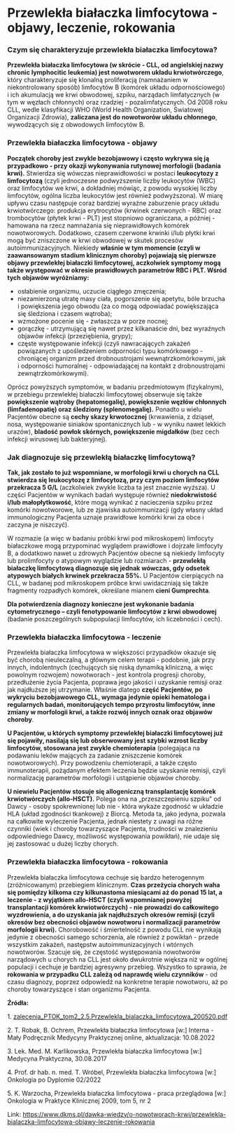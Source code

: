 # Przewlekła białaczka limfocytowa - objawy, leczenie, rokowania

### Czym się charakteryzuje przewlekła białaczka limfocytowa?


**Przewlekła białaczka limfocytowa (w skrócie \- CLL, od angielskiej nazwy chronic lymphocitic leukemia) jest nowotworem układu krwiotwórczego**, który charakteryzuje się klonalną proliferacją (namnażaniem w niekontrolowany sposób) limfocytów B (komórek układu odpornościowego) i ich akumulacją we krwi obwodowej, szpiku, narządach limfatycznych (w tym w węzłach chłonnych) oraz rzadziej \- pozalimfatycznych. Od 2008 roku CLL, wedle klasyfikacji WHO (World Health Organization, Światowej Organizacji Zdrowia), **zaliczana jest do nowotworów układu chłonnego**, wywodzących się z obwodowych limfocytów B.


### Przewlekła białaczka limfocytowa \- objawy


**Początek choroby jest zwykle bezobjawowy i często wykrywa się ją przypadkowo \- przy okazji wykonywania rutynowej morfologii (badania krwi).** Stwierdza się wówczas nieprawidłowości w postaci **leukocytozy z limfocytozą** (czyli jednoczesne podwyższenie liczby leukocytów (WBC) oraz limfocytów we krwi, a dokładniej mówiąc, z powodu wysokiej liczby limfocytów, ogólna liczba leukocytów jest również podwyższona). W miarę upływu czasu następuje coraz bardziej wyraźne zaburzenie pracy układu krwiotwórczego: produkcja erytrocytów (krwinek czerwonych \- RBC) oraz trombocytów (płytek krwi \- PLT) jest stopniowo ograniczana, a później \- hamowana na rzecz namnażania się nieprawidłowych komórek nowotworowych. Dodatkowo, czasem czerwone krwinki i/lub płytki krwi mogą być zniszczone w krwi obwodowej w skutek procesów autoimmunizacyjnych. Niekiedy **właśnie w tym momencie (czyli w zaawansowanym stadium klinicznym choroby) pojawiają się pierwsze objawy przewlekłej białaczki limfocytowej, aczkolwiek symptomy mogą także występować w okresie prawidłowych parametrów RBC i PLT. Wśród tych objawów wyróżniamy:**


* osłabienie organizmu, uczucie ciągłego zmęczenia;
* niezamierzoną utratę masy ciała, pogorszenie się apetytu, bóle brzucha i powiększenia jego obwodu (za co mogą odpowiadać powiększająca się śledziona i czasem wątroba);
* wzmożone pocenie się \- zwłaszcza w porze nocnej;
* gorączkę \- utrzymującą się nawet przez kilkanaście dni, bez wyraźnych objawów infekcji (przeziębienia, grypy);
* częste występowanie infekcji (czyli nawracających zakażeń powiązanych z upośledzeniem odporności typu komórkowego \- chroniącej organizm przed drobnoustrojami wewnątrzkomórkowymi, jak i odporności humoralnej \- odpowiadającej na kontakt z drobnoustrojami zewnątrzkomórkowymi).


Oprócz powyższych symptomów, w badaniu przedmiotowym (fizykalnym), w przebiegu przewlekłej białaczki limfocytowej obserwuje się także **powiększenie wątroby (hepatomegalię), powiększenie węzłów chłonnych (limfadenopatię) oraz śledziony (splenomegalię).** Ponadto u wielu Pacjentów obecne są **cechy skazy krwotocznej** (krwawienia, z dziąseł, nosa, występowanie siniaków spontanicznych lub \- w wyniku nawet lekkich urazów), **bladość powłok skórnych, powiększenie migdałków** (bez cech infekcji wirusowej lub bakteryjnej).


### Jak diagnozuje się przewlekłą białaczkę limfocytową?


**Tak, jak zostało to już wspomniane, w morfologii krwi u chorych na CLL stwierdza się leukocytozę z limfocytozą, przy czym poziom limfocytów przekracza 5 G/L** (aczkolwiek zwykle liczba ta jest znacznie wyższa). U części Pacjentów w wynikach badań występuje również **niedokrwistość i/lub małopłytkowość**, które mogą wynikać z nacieczenia szpiku przez komórki nowotworowe, lub ze zjawiska autoimmunizacji (gdy własny układ immunologiczny Pacjenta uznaje prawidłowe komórki krwi za obce i zaczyna je niszczyć).


W rozmazie (a więc w badaniu próbki krwi pod mikroskopem) limfocyty białaczkowe mogą przypominać wyglądem prawidłowe i dojrzałe limfocyty B, a dodatkowo nawet u zdrowych Pacjentów obecne są niekiedy limfocyty lub prolimfocyty o atypowym wyglądzie lub rozmiarach \- **przewlekłą białaczkę limfocytową diagnozuje się jednak wówczas, gdy odsetek atypowych białych krwinek przekracza 55%.** U Pacjentów cierpiących na CLL, w badanej pod mikroskopem próbce krwi uwidaczniają się także fragmenty rozpadłych komórek, określane mianem **cieni Gumprechta**.


**Dla potwierdzenia diagnozy konieczne jest wykonanie badania cytometrycznego – czyli fenotypowanie limfocytów z krwi obwodowej** (badanie poszczególnych subpopulacji limfocytów, ich liczebności i cech).


### Przewlekła białaczka limfocytowa \- leczenie


Przewlekła białaczka limfocytowa w większości przypadków okazuje się być chorobą nieuleczalną, a głównym celem terapii \- podobnie, jak przy innych, indolentnych (cechujących się niską dynamiką kliniczną, a więc powolnym rozwojem) nowotworach \- jest kontrola progresji choroby, przedłużenie życia Pacjenta, poprawa jego jakości i uzyskanie remisji oraz jak najdłuższe jej utrzymanie. Właśnie dlatego **część Pacjentów, po wykryciu bezobjawowego CLL, wymaga jedynie opieki hematologa i regularnych badań, monitorujących tempo przyrostu limfocytów, inne zmiany w morfologii krwi, a także rozwój innych oznak oraz objawów choroby**.


**U Pacjentów, u których symptomy przewlekłej białaczki limfocytowej już się pojawiły, nasilają się lub obserwowany jest szybki wzrost liczby limfocytów, stosowana jest zwykle chemioterapia** (polegająca na podawaniu leków mających za zadanie zniszczenie komórek nowotworowych). Przy powodzeniu chemioterapii, a także często immunoterapii, pożądanym efektem leczenia będzie uzyskanie remisji, czyli normalizację parametrów morfologii i ustąpienie objawów choroby.


**U niewielu Pacjentów stosuje się allogeniczną transplantację komórek krwiotwórczych (allo\-HSCT).** Polega ona na „przeszczepieniu szpiku” od Dawcy \- osoby spokrewnionej lub nie \- która wykaże zgodność w układzie HLA (układ zgodności tkankowej) z Biorcą. Metoda ta, jako jedyna, pozwala na całkowite wyleczenie Pacjenta, jednak niestety z uwagi na różne czynniki (wiek i choroby towarzyszące Pacjenta, trudności w znalezieniu odpowiedniego Dawcy, możliwość występowania powikłań), nie udaje się jej zastosować u dużej liczby chorych.


### Przewlekła białaczka limfocytowa \- rokowania


Przewlekła białaczka limfocytowa cechuje się bardzo heterogennym (zróżnicowanym) przebiegiem klinicznym. **Czas przeżycia chorych waha się pomiędzy kilkoma czy kilkunastoma miesiącami aż do ponad 15 lat, a leczenie \- z wyjątkiem allo\-HSCT (czyli wspomnianej powyżej transplantacji komórek krwiotwórczych) \- nie prowadzi do całkowitego wyzdrowienia, a do uzyskania jak najdłuższych okresów remisji (czyli okresów bez obecności objawów nowotworu i normalizacji parametrów morfologii krwi).** Chorobowość i śmiertelność z powodu CLL nie wynikają jedynie z obecności samego schorzenia, ale również z powikłań \- przede wszystkim zakażeń, następstw autoimmunizacyjnych i wtórnych nowotworów. Szacuje się, że częstość występowania nowotworów narządowych u chorych na CLL jest około dwukrotnie większa niż w ogólnej populacji i cechuje je bardziej agresywny przebieg. Wszystko to sprawia, że **rokowania w przypadku CLL zależą od naprawdę wielu czynników** \- od czasu diagnozy, poprzez odpowiedź na konkretne terapie nowotworu, aż po choroby towarzyszące i stan organizmu Pacjenta.


**Źródła:**


1\. [zalecenia\_PTOK\_tom2\_2\.5\.Przewlekla\_bialaczka\_limfocytowa\_200520\.pdf](http://onkologia.zalecenia.med.pl/pdf/zalecenia_PTOK_tom2_2.5.Przewlekla_bialaczka_limfocytowa_200520.pdf)


2\. T. Robak, B. Ochrem, Przewlekła białaczka limfocytowa \[w:] Interna \- Mały Podręcznik Medycyny Praktycznej online, aktualizacja: 10\.08\.2022


3\. Lek. Med. M. Karlikowska, Przewlekła białaczka limfocytowa \[w:] Medycyna Praktyczna, 30\.08\.2017


4\. Prof. dr hab. n. med. T. Wróbel, Przewlekła białaczka limfocytowa \[w:] Onkologia po Dyplomie 02/2022


5\. K. Warzocha, Przewlekła białaczka limfocytowa \- praca przeglądowa \[w:] Onkologia w Praktyce Klinicznej 2009, tom 5, nr 2



Link: https://www.dkms.pl/dawka-wiedzy/o-nowotworach-krwi/przewlekla-bialaczka-limfocytowa-objawy-leczenie-rokowania
